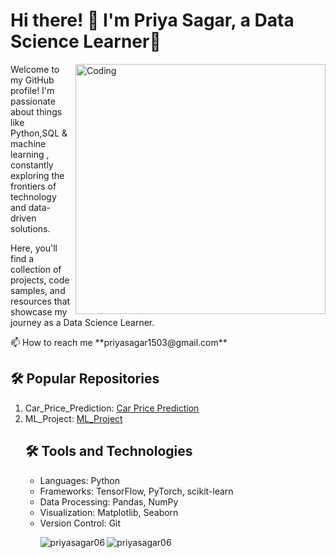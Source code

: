 <!DOCTYPE html>
<html>
<body>
  <h1>Hi there! 👋 I'm Priya Sagar, a Data Science Learner🤖</h1>
  <img align="right" alt="Coding" width = 400 src="https://miro.medium.com/max/1400/1*qdAW1TjCN57h1lbuuzvchg.gif">
  <p>Welcome to my GitHub profile! I'm passionate about things like Python,SQL & machine learning , constantly exploring the frontiers of technology and data-driven solutions.</p>
  <p>Here, you'll find a collection of projects, code samples, and resources that showcase my journey as a Data Science Learner.</p>
  📫 How to reach me **priyasagar1503@gmail.com**
<br>
  <h2>🛠️ Popular Repositories</h2>
  <ol>
    <li>Car_Price_Prediction:  <a href="https://github.com/priyasagar06/Major-Project-1-Car_price-prediction.git">Car Price Prediction</a> </li>
    <li>ML_Project: <a href="https://github.com/priyasagar06/End_to_End_ML_Project.git">ML_Project</a> </li>

  
  <h2>🛠️ Tools and Technologies</h2>
  <ul>
    <li>Languages: Python</li>
    <li>Frameworks: TensorFlow, PyTorch, scikit-learn</li> 
    <li>Data Processing: Pandas, NumPy</li>
    <li>Visualization: Matplotlib, Seaborn</li>
    <li>Version Control: Git</li> 
<p><img align="left" src="https://github-readme-stats.vercel.app/api/top-langs?username=priyasagar06&show_icons=true&locale=en&layout=compact" alt="priyasagar06" /></p>
  </ul>
<p><img align="center" src="https://github-readme-streak-stats.herokuapp.com/?user=priyasagar06&" alt="priyasagar06" /></p>
